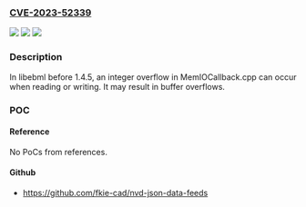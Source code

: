 ### [CVE-2023-52339](https://cve.mitre.org/cgi-bin/cvename.cgi?name=CVE-2023-52339)
![](https://img.shields.io/static/v1?label=Product&message=n%2Fa&color=blue)
![](https://img.shields.io/static/v1?label=Version&message=n%2Fa&color=blue)
![](https://img.shields.io/static/v1?label=Vulnerability&message=n%2Fa&color=brighgreen)

### Description

In libebml before 1.4.5, an integer overflow in MemIOCallback.cpp can occur when reading or writing. It may result in buffer overflows.

### POC

#### Reference
No PoCs from references.

#### Github
- https://github.com/fkie-cad/nvd-json-data-feeds

